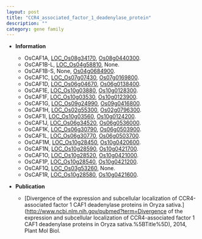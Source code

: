 ```yaml
---
layout: post
title: "CCR4_associated_factor_1_deadenylase_protein"
description: ""
category: gene family
---
```


* **Information**  
    + OsCAF1A, [LOC_Os08g34170](http://rice.uga.edu/cgi-bin/ORF_infopage.cgi?orf=LOC_Os08g34170), [Os08g0440300](https://rapdb.dna.affrc.go.jp/locus/?name=Os08g0440300).
    + OsCAF1B-L, [LOC_Os04g58810](http://rice.uga.edu/cgi-bin/ORF_infopage.cgi?orf=LOC_Os04g58810), None.
    + OsCAF1B-S, None, [Os04g0684900](https://rapdb.dna.affrc.go.jp/locus/?name=Os04g0684900).
    + OsCAF1C, [LOC_Os07g07430](http://rice.uga.edu/cgi-bin/ORF_infopage.cgi?orf=LOC_Os07g07430), [Os07g0169800](https://rapdb.dna.affrc.go.jp/locus/?name=Os07g0169800).
    + OsCAF1D, [LOC_Os06g04670](http://rice.uga.edu/cgi-bin/ORF_infopage.cgi?orf=LOC_Os06g04670), [Os06g0138400](https://rapdb.dna.affrc.go.jp/locus/?name=Os06g0138400).
    + OsCAF1E, [LOC_Os10g03880](http://rice.uga.edu/cgi-bin/ORF_infopage.cgi?orf=LOC_Os10g03880), [Os10g0128300](https://rapdb.dna.affrc.go.jp/locus/?name=Os10g0128300).
    + OsCAF1F, [LOC_Os10g03530](http://rice.uga.edu/cgi-bin/ORF_infopage.cgi?orf=LOC_Os10g03530), [Os10g0123900](https://rapdb.dna.affrc.go.jp/locus/?name=Os10g0123900).
    + OsCAF1G, [LOC_Os09g24990](http://rice.uga.edu/cgi-bin/ORF_infopage.cgi?orf=LOC_Os09g24990), [Os09g0416800](https://rapdb.dna.affrc.go.jp/locus/?name=Os09g0416800).
    + OsCAF1H, [LOC_Os02g55300](http://rice.uga.edu/cgi-bin/ORF_infopage.cgi?orf=LOC_Os02g55300), [Os02g0796300](https://rapdb.dna.affrc.go.jp/locus/?name=Os02g0796300).
    + OsCAF1I, [LOC_Os10g03560](http://rice.uga.edu/cgi-bin/ORF_infopage.cgi?orf=LOC_Os10g03560), [Os10g0124200](https://rapdb.dna.affrc.go.jp/locus/?name=Os10g0124200).
    + OsCAF1J, [LOC_Os06g34520](http://rice.uga.edu/cgi-bin/ORF_infopage.cgi?orf=LOC_Os06g34520), [Os06g0536000](https://rapdb.dna.affrc.go.jp/locus/?name=Os06g0536000).
    + OsCAF1K, [LOC_Os06g30790](http://rice.uga.edu/cgi-bin/ORF_infopage.cgi?orf=LOC_Os06g30790), [Os06g0503900](https://rapdb.dna.affrc.go.jp/locus/?name=Os06g0503900).
    + OsCAF1L, [LOC_Os06g30770](http://rice.uga.edu/cgi-bin/ORF_infopage.cgi?orf=LOC_Os06g30770), [Os06g0503700](https://rapdb.dna.affrc.go.jp/locus/?name=Os06g0503700).
    + OsCAF1M, [LOC_Os10g28450](http://rice.uga.edu/cgi-bin/ORF_infopage.cgi?orf=LOC_Os10g28450), [Os10g0420600](https://rapdb.dna.affrc.go.jp/locus/?name=Os10g0420600).
    + OsCAF1N, [LOC_Os10g28590](http://rice.uga.edu/cgi-bin/ORF_infopage.cgi?orf=LOC_Os10g28590), [Os10g0421700](https://rapdb.dna.affrc.go.jp/locus/?name=Os10g0421700).
    + OsCAF1O, [LOC_Os10g28520](http://rice.uga.edu/cgi-bin/ORF_infopage.cgi?orf=LOC_Os10g28520), [Os10g0421000](https://rapdb.dna.affrc.go.jp/locus/?name=Os10g0421000).
    + OsCAF1P, [LOC_Os10g28540](http://rice.uga.edu/cgi-bin/ORF_infopage.cgi?orf=LOC_Os10g28540), [Os10g0421200](https://rapdb.dna.affrc.go.jp/locus/?name=Os10g0421200).
    + OsCAF1Q, [LOC_Os03g53260](http://rice.uga.edu/cgi-bin/ORF_infopage.cgi?orf=LOC_Os03g53260), None.
    + OsCAF1R, [LOC_Os10g28580](http://rice.uga.edu/cgi-bin/ORF_infopage.cgi?orf=LOC_Os10g28580), [Os10g0421600](https://rapdb.dna.affrc.go.jp/locus/?name=Os10g0421600).

* **Publication**  
    + [Divergence of the expression and subcellular localization of CCR4-associated factor 1 CAF1 deadenylase proteins in Oryza sativa.](http://www.ncbi.nlm.nih.gov/pubmed?term=Divergence of the expression and subcellular localization of CCR4-associated factor 1 CAF1 deadenylase proteins in Oryza sativa.%5BTitle%5D), 2014, Plant Mol Biol.


